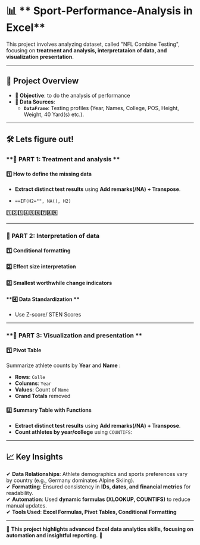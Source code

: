 
# 📊 ** Sport-Performance-Analysis in Excel**  

This project involves analyzing dataset, called "NFL Combine Testing", focusing on **treatment and analysis, interpretataion of data, and visualization presentation**. 

---

## **📌 Project Overview**  
- **🎯 Objective**: to do the analysis of performance 
- **📂 Data Sources**:  
  - **`DataFrame`**: Testing profiles (Year, Names, College, POS, Height, Weight, 40 Yard(s) etc.).  

---

## **🛠 Lets figure out!**  

### **🔹 PART 1: Treatment and analysis **  

#### **1️⃣ How to define the missing data**  

- **Extract distinct test results** using **Add remarks(/NA) + Transpose**.  
- 
  ```excel
  ==IF(H2="", NA(), H2)
  ```  
1️⃣2️⃣3️⃣4️⃣5️⃣6️⃣7️⃣8️⃣9️⃣

---

### **🔹 PART 2: Interpretation of data**  
#### **1️⃣ Conditional formatting**  
#### **2️⃣ Effect size interpretation**  
#### **2️⃣ Smallest worthwhile change indicators** 
#### **4️⃣ Data Standardization **  
-  Use Z-score/ STEN Scores

---

### **🔹 PART 3: Visualization and presentation **  

#### **1️⃣ Pivot Table**  
Summarize athlete counts by **Year** and **Name** :  

- **Rows**: `Colle`  
- **Columns**: `Year`  
- **Values**: Count of `Name`  
- **Grand Totals** removed  

#### **2️⃣ Summary Table with Functions**  

- **Extract distinct test results** using **Add remarks(/NA) + Transpose**.  
- **Count athletes by year/college** using `COUNTIFS`:

---


## **📈 Key Insights**  

✔ **Data Relationships**: Athlete demographics and sports preferences vary by country (e.g., Germany dominates Alpine Skiing).  
✔ **Formatting**: Ensured consistency in **IDs, dates, and financial metrics** for readability.  
✔ **Automation**: Used **dynamic formulas (XLOOKUP, COUNTIFS)** to reduce manual updates.  
✔ **Tools Used**: **Excel Formulas, Pivot Tables, Conditional Formatting**  

---

🔗 **This project highlights advanced Excel data analytics skills, focusing on automation and insightful reporting.** 🚀
